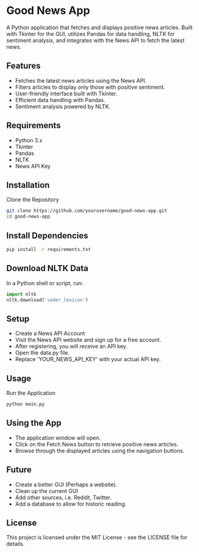# Good News App
A Python application that fetches and displays positive news articles. Built with Tkinter for the GUI, utilizes Pandas for data handling, NLTK for sentiment analysis, and integrates with the News API to fetch the latest news.

## Features
- Fetches the latest news articles using the News API.
- Filters articles to display only those with positive sentiment.
- User-friendly interface built with Tkinter.
- Efficient data handling with Pandas.
- Sentiment analysis powered by NLTK.

## Requirements

- Python 3.x
- Tkinter
- Pandas
- NLTK
- News API Key

## Installation
Clone the Repository

```bash
git clone https://github.com/yourusername/good-news-app.git
cd good-news-app
```

## Install Dependencies

```bash
pip install -r requirements.txt
```

## Download NLTK Data

In a Python shell or script, run:

```python
import nltk
nltk.download('vader_lexicon')
```

## Setup

- Create a News API Account
- Visit the News API website and sign up for a free account.
- After registering, you will receive an API key.
- Open the data.py file.
- Replace 'YOUR_NEWS_API_KEY' with your actual API key.

## Usage
Run the Application

```bash
python main.py
```

## Using the App

- The application window will open.
- Click on the Fetch News button to retrieve positive news articles.
- Browse through the displayed articles using the navigation buttons.

## Future
- Create a better GUI (Perhaps a website).
- Clean up the current GUI
- Add other sources, i.e. Reddit, Twitter.
- Add a database to allow for historic reading.

## License

This project is licensed under the MIT License - see the LICENSE file for details.

